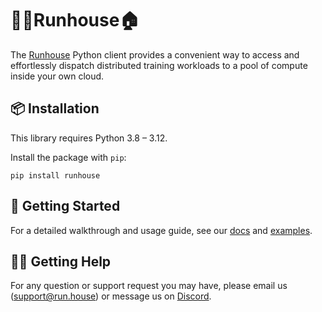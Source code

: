 # 🏃‍♀️Runhouse🏠

The [Runhouse](https://www.run.house) Python client provides a convenient way to access and effortlessly dispatch distributed training workloads to a pool of compute inside your own cloud.
## 📦 Installation
This library requires Python 3.8 – 3.12.

Install the package with `pip`:

```bush
pip install runhouse
```

## 🚀 Getting Started
For a detailed walkthrough and usage guide, see our [docs](https://www.run.house/docs) and [examples](https://www.run.house/examples).


## 🙋‍♂️ Getting Help

For any question or support request you may have, please email us (support@run.house) or message us on [Discord](https://discord.gg/RnhB6589Hs).
